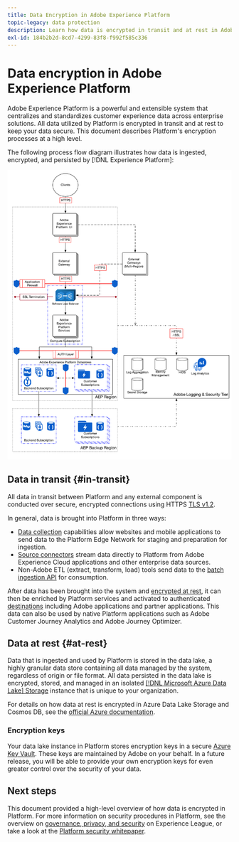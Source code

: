 ```yaml
---
title: Data Encryption in Adobe Experience Platform
topic-legacy: data protection
description: Learn how data is encrypted in transit and at rest in Adobe Experience Platform.
exl-id: 184b2b2d-8cd7-4299-83f8-f992f585c336
---
```

# Data encryption in Adobe Experience Platform

Adobe Experience Platform is a powerful and extensible system that centralizes and standardizes customer experience data across enterprise solutions. All data utilized by Platform is encrypted in transit and at rest to keep your data secure. This document describes Platform's encryption processes at a high level.

The following process flow diagram illustrates how data is ingested, encrypted, and persisted by [!DNL Experience Platform]:

![](../images/governance-privacy-security/encryption/flow.png)

## Data in transit {#in-transit}

All data in transit between Platform and any external component is conducted over secure, encrypted connections using HTTPS [TLS v1.2](https://datatracker.ietf.org/doc/html/rfc5246).

In general, data is brought into Platform in three ways:

* [Data collection](../../collection/home.md) capabilities allow websites and mobile applications to send data to the Platform Edge Network for staging and preparation for ingestion.
* [Source connectors](../../sources/home.md) stream data directly to Platform from Adobe Experience Cloud applications and other enterprise data sources.
* Non-Adobe ETL (extract, transform, load) tools send data to the [batch ingestion API](../../ingestion/batch-ingestion/overview.md) for consumption.

After data has been brought into the system and [encrypted at rest](#at-rest), it can then be enriched by Platform services and activated to authenticated [destinations](../../destinations/home.md) including Adobe applications and partner applications. This data can also be used by native Platform applications such as Adobe Customer Journey Analytics and Adobe Journey Optimizer.

## Data at rest {#at-rest}

Data that is ingested and used by Platform is stored in the data lake, a highly granular data store containing all data managed by the system, regardless of origin or file format. All data persisted in the data lake is encrypted, stored, and managed in an isolated [[!DNL Microsoft Azure Data Lake] Storage](https://docs.microsoft.com/en-us/azure/storage/blobs/data-lake-storage-introduction) instance that is unique to your organization.

For details on how data at rest is encrypted in Azure Data Lake Storage and Cosmos DB, see the [official Azure documentation](https://docs.microsoft.com/en-us/azure/data-lake-store/data-lake-store-encryption).

### Encryption keys

Your data lake instance in Platform stores encryption keys in a secure [Azure Key Vault](https://docs.microsoft.com/en-us/azure/key-vault/general/overview). These keys are maintained by Adobe on your behalf. In a future release, you will be able to provide your own encryption keys for even greater control over the security of your data.

## Next steps

This document provided a high-level overview of how data is encrypted in Platform. For more information on security procedures in Platform, see the overview on [governance, privacy, and security](./overview.md) on Experience League, or take a look at the [Platform security whitepaper](https://www.adobe.com/content/dam/cc/en/security/pdfs/AEP_SecurityOverview.pdf).
